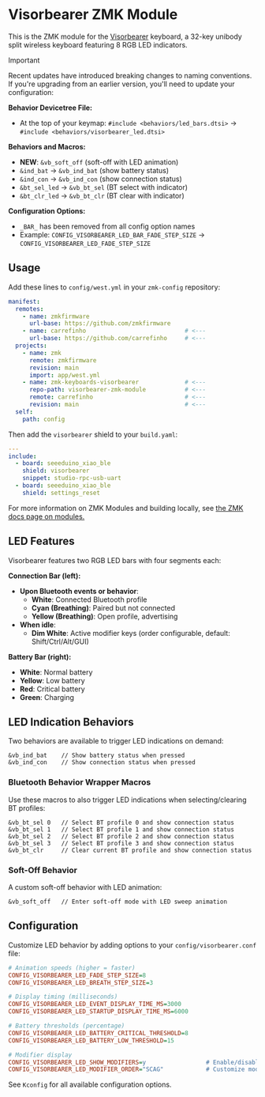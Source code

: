 # Visorbearer ZMK Module

This is the ZMK module for the [Visorbearer](https://github.com/carrefinho/visorbearer) keyboard, a 32-key unibody split wireless keyboard featuring 8 RGB LED indicators.

> [!IMPORTANT]
>
> Recent updates have introduced breaking changes to naming conventions. If you're upgrading from an earlier version, you'll need to update your configuration:
>
> **Behavior Devicetree File:**
> - At the top of your keymap: `#include <behaviors/led_bars.dtsi>` → `#include <behaviors/visorbearer_led.dtsi>`
>
> **Behaviors and Macros:**
> - **NEW**: `&vb_soft_off` (soft-off with LED animation)
> - `&ind_bat` → `&vb_ind_bat` (show battery status)
> - `&ind_con` → `&vb_ind_con` (show connection status)
> - `&bt_sel_led` → `&vb_bt_sel` (BT select with indicator)
> - `&bt_clr_led` → `&vb_bt_clr` (BT clear with indicator)
>
> **Configuration Options:**
> - `_BAR_` has been removed from all config option names
> - Example: `CONFIG_VISORBEARER_LED_BAR_FADE_STEP_SIZE` → `CONFIG_VISORBEARER_LED_FADE_STEP_SIZE`

## Usage

Add these lines to `config/west.yml` in your `zmk-config` repository:

```yaml
manifest:
  remotes:
    - name: zmkfirmware
      url-base: https://github.com/zmkfirmware
    - name: carrefinho                            # <---
      url-base: https://github.com/carrefinho     # <---
  projects:
    - name: zmk
      remote: zmkfirmware
      revision: main
      import: app/west.yml
    - name: zmk-keyboards-visorbearer             # <---
      repo-path: visorbearer-zmk-module           # <---
      remote: carrefinho                          # <---
      revision: main                              # <---
  self:
    path: config
```

Then add the `visorbearer` shield to your `build.yaml`:

```yaml
---
include:
  - board: seeeduino_xiao_ble
    shield: visorbearer
    snippet: studio-rpc-usb-uart
  - board: seeeduino_xiao_ble
    shield: settings_reset
```

For more information on ZMK Modules and building locally, see [the ZMK docs page on modules.](https://zmk.dev/docs/features/modules)

## LED Features

Visorbearer features two RGB LED bars with four segments each:

**Connection Bar (left):**
- **Upon Bluetooth events or behavior**:
  - **White**: Connected Bluetooth profile
  - **Cyan (Breathing)**: Paired but not connected
  - **Yellow (Breathing)**: Open profile, advertising
- **When idle**:
  - **Dim White**: Active modifier keys (order configurable, default: Shift/Ctrl/Alt/GUI)

**Battery Bar (right):**
- **White**: Normal battery
- **Yellow**: Low battery
- **Red**: Critical battery
- **Green**: Charging

## LED Indication Behaviors

Two behaviors are available to trigger LED indications on demand:

```dts
&vb_ind_bat    // Show battery status when pressed
&vb_ind_con    // Show connection status when pressed
```

### Bluetooth Behavior Wrapper Macros

Use these macros to also trigger LED indications when selecting/clearing BT profiles:

```dts
&vb_bt_sel 0   // Select BT profile 0 and show connection status
&vb_bt_sel 1   // Select BT profile 1 and show connection status
&vb_bt_sel 2   // Select BT profile 2 and show connection status
&vb_bt_sel 3   // Select BT profile 3 and show connection status
&vb_bt_clr     // Clear current BT profile and show connection status
```

### Soft-Off Behavior

A custom soft-off behavior with LED animation:

```dts
&vb_soft_off   // Enter soft-off mode with LED sweep animation
```

## Configuration

Customize LED behavior by adding options to your `config/visorbearer.conf` file:

```ini
# Animation speeds (higher = faster)
CONFIG_VISORBEARER_LED_FADE_STEP_SIZE=8
CONFIG_VISORBEARER_LED_BREATH_STEP_SIZE=3

# Display timing (milliseconds)
CONFIG_VISORBEARER_LED_EVENT_DISPLAY_TIME_MS=3000
CONFIG_VISORBEARER_LED_STARTUP_DISPLAY_TIME_MS=6000

# Battery thresholds (percentage)
CONFIG_VISORBEARER_LED_BATTERY_CRITICAL_THRESHOLD=8
CONFIG_VISORBEARER_LED_BATTERY_LOW_THRESHOLD=15

# Modifier display
CONFIG_VISORBEARER_LED_SHOW_MODIFIERS=y                 # Enable/disable modifier display
CONFIG_VISORBEARER_LED_MODIFIER_ORDER="SCAG"            # Customize modifier order: S=Shift, C=Ctrl, A=Alt, G=GUI
```

See `Kconfig` for all available configuration options.
